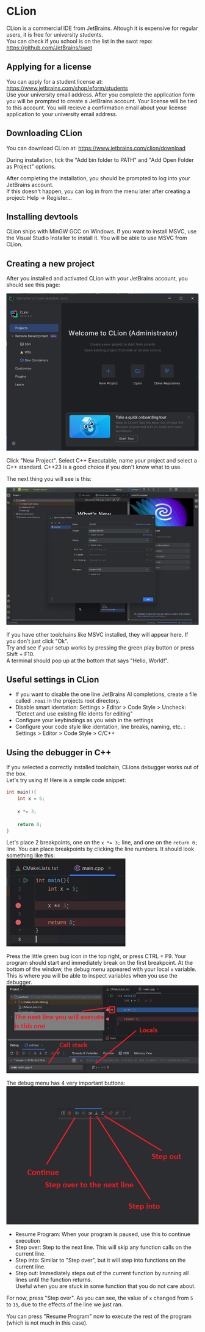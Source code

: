 # CLion

CLion is a commercial IDE from JetBrains. Altough it is expensive for regular users, it is free for university students. <br>
You can check if you school is on the list in the swot repo: <https://github.com/JetBrains/swot>

## Applying for a license

You can apply for a student license at: <https://www.jetbrains.com/shop/eform/students> <br>
Use your university email address. After you complete the application form you will be prompted to create a JetBrains account. Your license will be tied to this account. You will recieve a confirmation email about your license application to your university email address.

## Downloading CLion

You can download CLion at: <https://www.jetbrains.com/clion/download>


During installation, tick the "Add bin folder to PATH" and "Add Open Folder as Project" options.

After completing the installation, you should be prompted to log into your JetBrains account.<br>
If this doesn't happen, you can log in from the menu later after creating a project: Help -> Register...

## Installing devtools

CLion ships with MinGW GCC on Windows. If you want to install MSVC, use the Visual Studio Installer to install it. You will be able to use MSVC from CLion.

## Creating a new project

After you installed and activated CLion with your JetBrains account, you should see this page:

![alt text](../../public/assets/clion/clion-1.png)

Click "New Project". Select C++ Executable, name your project and select a C++ standard. C++23 is a good choice if you don't know what to use.

The next thing you will see is this:

![alt text](../../public/assets/clion/clion-2.png)

If you have other toolchains like MSVC installed, they will appear here. If you don't just click "Ok".<br>
Try and see if your setup works by pressing the green play button or press Shift + F10.<br>
A terminal should pop up at the bottom that says "Hello, World!".

## Useful settings in CLion

* If you want to disable the one line JetBrains AI completions, create a file called `.noai` in the projects root directory.
* Disable smart identation: Settings > Editor > Code Style > Uncheck: "Detect and use existing file idents for editing"
* Configure your keybindings as you wish in the settings
* Configure your code style like identation, line breaks, naming, etc. : Settings > Editor > Code Style > C/C++

## Using the debugger in C++

If you selected a correctly installed toolchain, CLions debugger works out of the box.<br>
Let's try using it! Here is a simple code snippet:
```cpp
int main(){
    int x = 5;

    x *= 3;

    return 0;
}
```

Let's place 2 breakpoints, one on the `x *= 3;` line, and one on the `return 0;` line. You can place breakpoints by clicking the line numbers. It should look something like this: <br>
![alt text](../../public/assets/clion/clion-3.png)

Press the little green bug icon in the top right, or press CTRL + F9. Your program should start and immediately break on the first breakpoint. At the bottom of the window, the debug menu appeared with your local `x` variable. This is where you will be able to inspect variables when you use the debugger.<br>
![alt text](../../public/assets/clion/clion-5.png)


The debug menu has 4 very important buttons:<br>
![alt text](../../public/assets/clion/clion-4.png)

* Resume Program: When your program is paused, use this to continue execution
* Step over: Step to the next line. This will skip any function calls on the current line.
* Step into: Similar to "Step over", but it will step into functions on the current line.
* Step out: Immediately steps out of the current function by running all lines until the function returns.<br>
Useful when you are stuck in some function that you do not care about.

For now, press "Step over". As you can see, the value of `x` changed from `5` to `15`, due to the effects of the line we just ran.

You can press "Resume Program" now to execute the rest of the program (which is not much in this case).